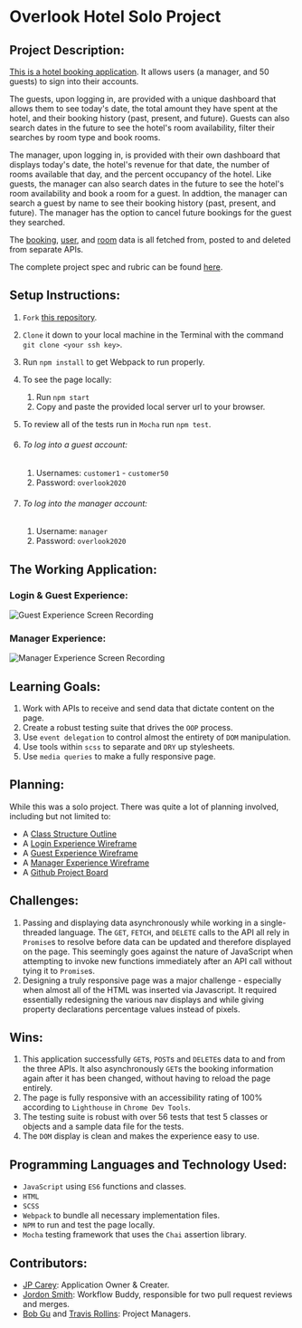 # Overlook Hotel Solo Project

## Project Description:

[This is a hotel booking application](https://jaypeasee.github.io/overlook-hotel/). It allows users (a manager, and 50 guests) to sign into their accounts. 

The guests, upon logging in, are provided with a unique dashboard that allows them to see today's date, the total amount they have spent at the hotel, and their booking history (past, present, and future). Guests can also search dates in the future to see the hotel's room availability, filter their searches by room type and book rooms.

The manager, upon logging in, is provided with their own dashboard that displays today's date, the hotel's revenue for that date, the number of rooms available that day, and the percent occupancy of the hotel. Like guests, the manager can also search dates in the future to see the hotel's room availability and book a room for a guest. In addtion, the manager can search a guest by name to see their booking history (past, present, and future). The manager has the option to cancel future bookings for the guest they searched.

The [booking](https://fe-apps.herokuapp.com/api/v1/overlook/1904/bookings/bookings), [user](https://fe-apps.herokuapp.com/api/v1/overlook/1904/users/users), and [room](https://fe-apps.herokuapp.com/api/v1/overlook/1904/rooms/rooms) data is all fetched from, posted to and deleted from separate APIs.

The complete project spec and rubric can be found [here](https://frontend.turing.io/projects/overlook.html).

## Setup Instructions:

1. `Fork` [this repository](https://github.com/jaypeasee/overlook-hotel).

2. `Clone` it down to your local machine in the Terminal with the command `git clone <your ssh key>`. 

3. Run `npm install` to get Webpack to run properly.

4. To see the page locally:

   1. Run `npm start`
   2. Copy and paste the provided local server url to your browser.

5. To review all of the tests run in `Mocha` run `npm test`.

6. ###### To log into a guest account:

   1. Usernames: `customer1` - `customer50`
   2. Password: `overlook2020`

7. ###### To log into the manager account:

   1. Username: `manager`
   2. Password: `overlook2020`

## The Working Application:

### Login & Guest Experience:

![Guest Experience Screen Recording](https://media.giphy.com/media/IecEWdVbdGFHSeRWgJ/giphy.gif)



### Manager Experience:

![Manager Experience Screen Recording](https://media.giphy.com/media/3fpcdvyY1ZxNAQxWSu/giphy.gif)

## Learning Goals:

1. Work with APIs to receive and send data that dictate content on the page.
2. Create a robust testing suite that drives the `OOP` process.
3. Use `event delegation` to control almost the entirety of `DOM` manipulation.
4. Use tools within `scss` to separate and `DRY` up stylesheets.
5. Use `media queries` to make a fully responsive page.

## Planning:

While this was a solo project. There was quite a lot of planning involved, including but not limited to:

* A [Class Structure Outline](https://github.com/jaypeasee/overlook-hotel/blob/main/planning/ClassStructure.md)
* A [Login Experience Wireframe](https://github.com/jaypeasee/overlook-hotel/blob/main/planning/logInView.png)
* A [Guest Experience Wireframe](https://github.com/jaypeasee/overlook-hotel/blob/main/planning/customerView.png)
* A [Manager Experience Wireframe](https://github.com/jaypeasee/overlook-hotel/blob/main/planning/managerView.png)
* A [Github Project Board](https://github.com/jaypeasee/overlook-hotel/projects/1)

## Challenges:

1. Passing and displaying data asynchronously while working in a single-threaded language. The `GET`, `FETCH`, and `DELETE` calls to the API all rely in `Promise`s to resolve before data can be updated and therefore displayed on the page. This seemingly goes against the nature of JavaScript when attempting to invoke new functions immediately after an API call without tying it to `Promise`s.
2. Designing a truly responsive page was a major challenge - especially when almost all of the HTML was inserted via Javascript. It required essentially redesigning the various nav displays and while giving property declarations percentage values instead of pixels.

## Wins:

1. This application successfully `GET`s, `POST`s and `DELETE`s data to and from the three APIs. It also asynchronously `GET`s the booking information again after it has been changed, without having to reload the page entirely.
2. The page is fully responsive with an accessibility rating of 100% according to `Lighthouse` in `Chrome Dev Tools`.
3. The testing suite is robust with over 56 tests that test 5 classes or objects and a sample data file for the tests.
4. The `DOM` display is clean and makes the experience easy to use.

## Programming Languages and Technology Used:

* `JavaScript` using `ES6` functions and classes.
* `HTML`
* `SCSS`
* `Webpack` to bundle all necessary implementation files.
* `NPM` to run and test the page locally.
* `Mocha` testing framework that uses the `Chai` assertion library.

## Contributors:

* [JP Carey](https://github.com/jaypeasee): Application Owner & Creater.
* [Jordon Smith](https://github.com/jdxsmith): Workflow Buddy, responsible for two pull request reviews and merges.
* [Bob Gu](https://github.com/BobGu) and [Travis Rollins](https://github.com/Kalikoze): Project Managers.
